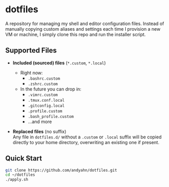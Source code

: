 # dotfiles

A repository for managing my shell and editor configuration files. Instead of manually copying custom aliases and settings each time I provision a new VM or machine, I simply clone this repo and run the installer script.

## Supported Files

- **Included (sourced) files** (`*.custom`, `*.local`)
  - Right now:  
    - `.bashrc.custom`
    - `.zshrc.custom`  
  - In the future you can drop in:  
    - `.vimrc.custom`  
    - `.tmux.conf.local`  
    - `.gitconfig.local`  
    - `.profile.custom`  
    - `.bash_profile.custom`  
    - …and more

- **Replaced files** (no suffix)  
  Any file in `dotfiles.d/` without a `.custom` or `.local` suffix will be copied directly to your home directory, overwriting an existing one if present.

## Quick Start

```bash
git clone https://github.com/andyahn/dotfiles.git
cd ~/dotfiles
./apply.sh
```

